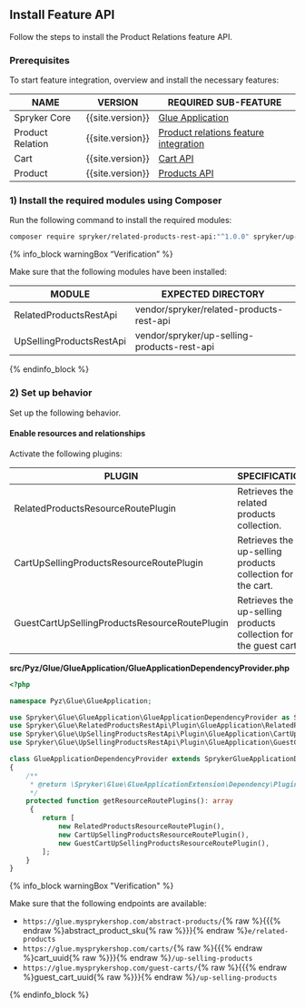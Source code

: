 

## Install Feature API
Follow the steps to install the Product Relations feature API.

### Prerequisites

To start feature integration, overview and install the necessary features:

| NAME | VERSION | REQUIRED  SUB-FEATURE|
|---|---|---|
|Spryker Core| {{site.version}} |[Glue Application](/docs/scos/dev/feature-integration-guides/{{site.version}}/glue-api/glue-api-glue-application-feature-integration.html)|
|Product Relation| {{site.version}} | [Product relations feature integration](/docs/scos/dev/feature-integration-guides/{{site.version}}/product-relations-feature-integration.html)|
|Cart| {{site.version}}| [Cart API](/docs/scos/dev/feature-integration-guides/{{site.version}}/glue-api/glue-api-cart-feature-integration.html) ||
Product| {{site.version}} |[Products API](/docs/pbc/all/product-information-management/{{site.version}}/install-and-upgrade/install-glue-api/install-the-product-glue-api.html)|

### 1) Install the required modules using Composer

Run the following command to install the required modules:

```bash
composer require spryker/related-products-rest-api:"^1.0.0" spryker/up-selling-products-rest-api:"^1.0.0" --update-with-dependencies
```
{% info_block warningBox “Verification” %}

Make sure that the following modules have been installed:

| MODULE | EXPECTED DIRECTORY |
|---|---|
|RelatedProductsRestApi|vendor/spryker/related-products-rest-api|
|UpSellingProductsRestApi|vendor/spryker/up-selling-products-rest-api|

{% endinfo_block %}


### 2) Set up behavior

Set up the following behavior.

#### Enable resources and relationships

Activate the following plugins:

| PLUGIN | SPECIFICATION | PREREQUISITES | NAMESPACE |
|---|---|---|---|
|RelatedProductsResourceRoutePlugin|Retrieves the related products collection.|None|Spryker\Glue\RelatedProductsRestApi\Plugin\GlueApplication|
|CartUpSellingProductsResourceRoutePlugin|Retrieves the up-selling products collection for the cart.|None|`Spryker\Glue\UpSellingProductsRestApi\Plugin\GlueApplication|
|GuestCartUpSellingProductsResourceRoutePlugin|Retrieves the up-selling products collection for the guest cart.|None|Spryker\Glue\UpSellingProductsRestApi\Plugin\GlueApplication|


**src/Pyz/Glue/GlueApplication/GlueApplicationDependencyProvider.php**

```php
<?php

namespace Pyz\Glue\GlueApplication;

use Spryker\Glue\GlueApplication\GlueApplicationDependencyProvider as SprykerGlueApplicationDependencyProvider;
use Spryker\Glue\RelatedProductsRestApi\Plugin\GlueApplication\RelatedProductsResourceRoutePlugin;
use Spryker\Glue\UpSellingProductsRestApi\Plugin\GlueApplication\CartUpSellingProductsResourceRoutePlugin;
use Spryker\Glue\UpSellingProductsRestApi\Plugin\GlueApplication\GuestCartUpSellingProductsResourceRoutePlugin;

class GlueApplicationDependencyProvider extends SprykerGlueApplicationDependencyProvider
{
    /**
     * @return \Spryker\Glue\GlueApplicationExtension\Dependency\Plugin\ResourceRoutePluginInterface[]
     */
    protected function getResourceRoutePlugins(): array
     {
        return [
            new RelatedProductsResourceRoutePlugin(),
            new CartUpSellingProductsResourceRoutePlugin(),
            new GuestCartUpSellingProductsResourceRoutePlugin(),
        ];
    }
}
```

{% info_block warningBox "Verification" %}

Make sure that the following endpoints are available:

- `https://glue.mysprykershop.com/abstract-products/`{% raw %}{{{% endraw %}abstract_product_sku{% raw %}}}{% endraw %}`e/related-products`
- `https://glue.mysprykershop.com/carts/`{% raw %}{{{% endraw %}cart_uuid{% raw %}}}{% endraw %}`/up-selling-products`
- `https://glue.mysprykershop.com/guest-carts/`{% raw %}{{{% endraw %}guest_cart_uuid{% raw %}}}{% endraw %}`/up-selling-products`

{% endinfo_block %}
